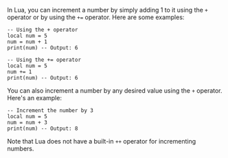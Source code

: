 In Lua, you can increment a number by simply adding 1 to it using the `+` operator or by using the `+=` operator. Here are some examples:

```
-- Using the + operator
local num = 5
num = num + 1
print(num) -- Output: 6

-- Using the += operator
local num = 5
num += 1
print(num) -- Output: 6
```

You can also increment a number by any desired value using the `+` operator. Here's an example:

```
-- Increment the number by 3
local num = 5
num = num + 3
print(num) -- Output: 8
```

Note that Lua does not have a built-in `++` operator for incrementing numbers.